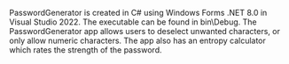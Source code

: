 PasswordGenerator is created in C# using Windows Forms .NET 8.0 in Visual Studio 2022. The executable can be found in bin\Debug.
The PasswordGenerator app allows users to deselect unwanted characters, or only allow numeric characters. The app also has an
entropy calculator which rates the strength of the password.
